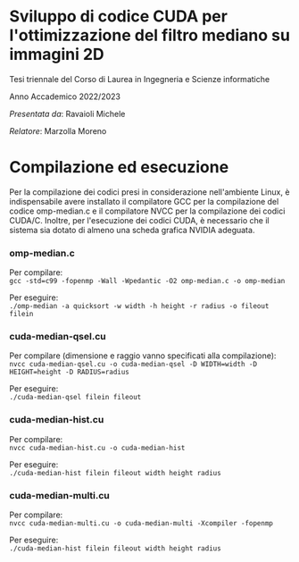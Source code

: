 # Sviluppo di codice CUDA per l'ottimizzazione del filtro mediano su immagini 2D

Tesi triennale del Corso di Laurea in Ingegneria e Scienze informatiche

Anno Accademico 2022/2023

_Presentata da_: Ravaioli Michele

_Relatore_: Marzolla Moreno

# Compilazione ed esecuzione

Per la compilazione dei codici presi in considerazione nell'ambiente Linux, è indispensabile avere installato il compilatore GCC per la compilazione del codice omp-median.c e il compilatore NVCC per la compilazione dei codici CUDA/C. Inoltre, per l'esecuzione dei codici CUDA, è necessario che il sistema sia dotato di almeno una scheda grafica NVIDIA adeguata.

### omp-median.c
Per compilare:\
`gcc -std=c99 -fopenmp -Wall -Wpedantic -O2 omp-median.c -o omp-median`

Per eseguire:\
`./omp-median -a quicksort -w width -h height -r radius -o fileout filein`

### cuda-median-qsel.cu

Per compilare (dimensione e raggio vanno specificati alla compilazione):\
`nvcc cuda-median-qsel.cu -o cuda-median-qsel -D WIDTH=width -D HEIGHT=height -D RADIUS=radius`

Per eseguire:\
`./cuda-median-qsel filein fileout`

### cuda-median-hist.cu

Per compilare:\
`nvcc cuda-median-hist.cu -o cuda-median-hist`

Per eseguire:\
`./cuda-median-hist filein fileout width height radius`

### cuda-median-multi.cu

Per compilare:\
`nvcc cuda-median-multi.cu -o cuda-median-multi -Xcompiler -fopenmp`

Per eseguire:\
`./cuda-median-hist filein fileout width height radius`
